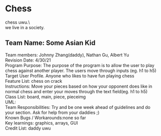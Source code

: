 # Chess
chess uwu.\  
we live in a society.

## Team Name: Some Asian Kid
Team members: Johnny Zhang(daddy), Nathan Gu, Albert Yu\
Revision Date: 4/30/21\
Program Purpose: The purpose of the program is to allow the user to play chess against another player. The users move through inputs (eg. h1 to h5)\
Target User Profile. Anyone who likes to have fun playing chess\
Feature List: chess on crack\
Instructions: Move your pieces based on how your opponent does like in normal chess and enter your moves through the text field(eg. h1 to h5)\
Class List: board, main, piece, pieceimg\
UML:\
Team Responsibilities: Try and be one week ahead of guidelines and do your section. Ask for help from your daddies ;) \
Known Bugs / Workarounds:none so far\
Key learnings: graphics, arrays, GUI\
Credit List: daddy uwu
